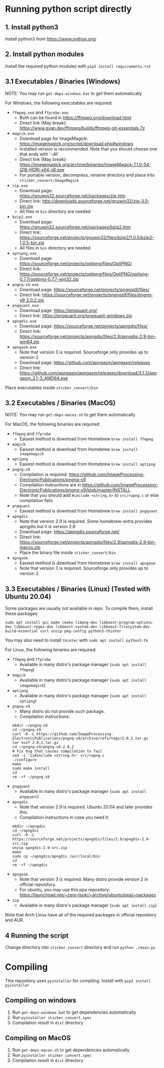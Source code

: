 # Running python script directly
## 1. Install python3
Install python3 from https://www.python.org/

## 2. Install python modules
Install the required python modules with `pip3 install requirements.txt`

## 3.1 Executables / Binaries (Windows)
NOTE: You may run `get-deps-windows.bat` to get them automatically

For Windows, the following executables are required:
- `ffmpeg.exe` and `ffprobe.exe`
    - Both can be found in https://ffmpeg.org/download.html
    - Direct link (May break): https://www.gyan.dev/ffmpeg/builds/ffmpeg-git-essentials.7z
- `magick.exe`
    - Download page for ImageMagick: https://imagemagick.org/script/download.php#windows
    - Installed version is recommended. Note that you should choose one that ends with '-dll'
    - Direct link (May break): https://imagemagick.org/archive/binaries/ImageMagick-7.1.0-54-Q16-HDRI-x64-dll.exe
    - For portable version, decompress, rename directory and place into `sticker_covnert/ImageMagick`
- `zip.exe`
    - Download page: https://gnuwin32.sourceforge.net/packages/zip.htm
    - Direct link: http://downloads.sourceforge.net/gnuwin32/zip-3.0-bin.zip
    - All files in `bin` directory are needed
- `bzip2.exe`
    - Download page: https://gnuwin32.sourceforge.net/packages/bzip2.htm
    - Direct link: https://sourceforge.net/projects/gnuwin32/files/bzip2/1.0.5/bzip2-1.0.5-bin.zip
    - All files in `bin` directory are needed
- `optipng.exe`
    - Download page: https://sourceforge.net/projects/optipng/files/OptiPNG/
    - Direct link: https://sourceforge.net/projects/optipng/files/OptiPNG/optipng-0.7.7/optipng-0.7.7-win32.zip
- `pngnq-s9.exe`
    - Download page: https://sourceforge.net/projects/pngnqs9/files/
    - Direct link: https://sourceforge.net/projects/pngnqs9/files/pngnq-s9-2.0.2.zip
- `pngquant.exe`
    - Download page: https://pngquant.org/
    - Direct link: https://pngquant.org/pngquant-windows.zip
- `apngdis.exe`
    - Download page: https://sourceforge.net/projects/apngdis/files/
    - Direct link: https://sourceforge.net/projects/apngdis/files/2.9/apngdis-2.9-bin-win64.zip
- `apngasm.exe`
    - Note that version 3 is required. Sourceforge only provides up to version 2.
    - Download page: https://github.com/apngasm/apngasm/releases
    - Direct link: https://github.com/apngasm/apngasm/releases/download/3.1.3/apngasm_3.1-3_AMD64.exe

Place executables inside `sticker_convert/bin`

## 3.2 Executables / Binaries (MacOS)
NOTE: You may run `get-deps-macos.sh` to get them automatically

For MacOS, the following binaries are required:
- `ffmpeg` and `ffprobe`
    - Eaisest method is download from Homebrew `brew install ffmpeg`
- `magick`
    - Eaisest method is download from Homebrew `brew install imagemagick`
- `optipng`
    - Easiest method is download from Homebrew `brew install optipng`
- `pngnq-s9`
    - Compilation is required: https://github.com/ImageProcessing-ElectronicPublications/pngnq-s9
    - Compilation instructions are in https://github.com/ImageProcessing-ElectronicPublications/pngnq-s9/blob/master/INSTALL
    - Note that you should add `#include <string.h>` to `src/rwpng.c` or else compilation fails
- `pngquant`
    - Easiest method is download from Homebrew `brew install pngquant`
- `apngdis`
    - Note that version 2.9 is required. Some homebrew-extra provides apngdis but it is version 2.8
    - Download page: https://apngdis.sourceforge.net/
    - Direct link: https://sourceforge.net/projects/apngdis/files/2.9/apngdis-2.9-bin-macos.zip
    - Place the binary file inside `sticker_convert/bin`
- `apngasm`
    - Easiest method is download from Homebrew `brew install apngasm`
    - Note that version 3 is required. Sourceforge only provides up to version 2.

## 3.3 Executables / Binaries (Linux) (Tested with Ubuntu 20.04)
Some packages are usually not available in repo. To compile them, install these packages:

`sudo apt install gcc make cmake libpng-dev libboost-program-options-dev libboost-regex-dev libboost-system-dev libboost-filesystem-dev build-essential curl unzip pkg-config python3-tkinter`

You may also need to install `tkinter` with `sudo apt install python3-tk`

For Linux, the following binaries are required:
- `ffmpeg` and `ffprobe`
    - Available in many distro's package manager (`sudo apt install ffmpeg`)
- `magick`
    - Available in many distro's package manager (`sudo apt install imagemagick`)
- `optipng`
    - Available in many distro's package manager (`sudo apt install optipng`)
- `pngnq-s9`
    - Many distro do not provide such package.
    - Compilation instructions:
    ```
    mkdir ~/pngnq-s9
    cd ~/pngnq-s9
    curl -O -L https://github.com/ImageProcessing-ElectronicPublications/pngnq-s9/archive/refs/tags/2.0.2.tar.gz
    tar xvzf 2.0.2.tar.gz
    cd ~/pngnq-s9/pngnq-s9-2.0.2
    # Fix bug that causes compilation to fail
    sed -i '1i#include <string.h>' src/rwpng.c
    ./configure
    make
    sudo make install
    cd
    rm -rf ~/pngnq-s9
    ```
- `pngquant`
    - Available in many distro's package manager (`sudo apt install pngquant`)
- `apngdis`
    - Note that version 2.9 is required. Ubuntu 20.04 and later provides this.
    - Compilation instructions in case you need it:
    ```
    mkdir ~/apngdis
    cd ~/apngdis
    curl -O -L https://sourceforge.net/projects/apngdis/files/2.9/apngdis-2.9-src.zip
    unzip apngdis-2.9-src.zip
    make
    sudo cp ~/apngdis/apngdis /usr/local/bin
    cd
    rm -rf ~/apngdis
    ```
- `apngasm`
    - Note that version 3 is required. Many distro provide version 2 in official repository.
    - For ubuntu, you may use this ppa repository: https://launchpad.net/~zero-tsuki/+archive/ubuntu/ppa/+packages
- `zip`
    - Available in many distro's package manager (`sudo apt install zip`)

Note that Arch Linux have all of the required packages in official repository and AUR.

## 4 Running the script
Change directory into `sticker_convert` directory and run `python ./main.py`

# Compiling
This repository uses `pyinstaller` for compiling. Install with `pip3 install pyinstaller`

## Compiling on windows
1. Run `get-deps-windows.bat` to get dependencies automatically
2. Run `pyinstaller sticker_convert.spec`
3. Compilation result in `dist` directory

##  Compiling on MacOS
1. Run `get-deps-macos.sh` to get dependencies automatically
2. Run `pyinstaller sticker_convert.spec`
3. Compilation result in `dist` directory